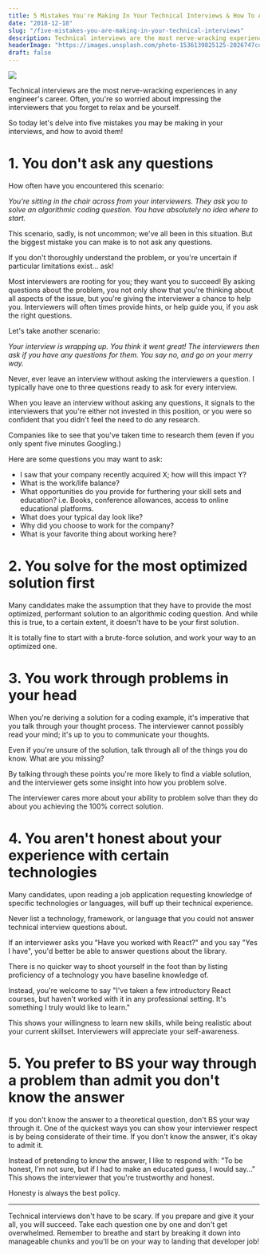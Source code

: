 ```yaml
---
title: 5 Mistakes You're Making In Your Technical Interviews & How To Avoid Them
date: "2018-12-18"
slug: "/five-mistakes-you-are-making-in-your-technical-interviews"
description: Technical interviews are the most nerve-wracking experiences in any engineer's career. Often, you're so worried about impressing the interviewers that you forget to relax and be yourself.
headerImage: "https://images.unsplash.com/photo-1536139825125-2026747cd156?ixlib=rb-1.2.1&ixid=eyJhcHBfaWQiOjEyMDd9&auto=format&fit=crop&w=800&q=60"
draft: false
---
```


<img src="https://images.unsplash.com/photo-1536139825125-2026747cd156?ixlib=rb-1.2.1&ixid=eyJhcHBfaWQiOjEyMDd9&auto=format&fit=crop&w=800&q=60" class="blogTemplate__headerImage" />

Technical interviews are the most nerve-wracking experiences in any engineer's career. Often, you're so worried about impressing the interviewers that you forget to relax and be yourself.

So today let's delve into five mistakes you may be making in your interviews, and how to avoid them!

# 1. You don't ask any questions

How often have you encountered this scenario:

_You're sitting in the chair across from your interviewers. They ask you to solve an algorithmic coding question. You have absolutely no idea where to start._

This scenario, sadly, is not uncommon; we've all been in this situation. But the biggest mistake you can make is to not ask any questions.

If you don't thoroughly understand the problem, or you're uncertain if particular limitations exist... ask!

Most interviewers are rooting for you; they want you to succeed! By asking questions about the problem, you not only show that you're thinking about all aspects of the issue, but you're giving the interviewer a chance to help you. Interviewers will often times provide hints, or help guide you, if you ask the right questions.

Let's take another scenario:

_Your interview is wrapping up. You think it went great! The interviewers then ask if you have any questions for them. You say no, and go on your merry way._

Never, ever leave an interview without asking the interviewers a question. I typically have one to three questions ready to ask for every interview.

When you leave an interview without asking any questions, it signals to the interviewers that you're either not invested in this position, or you were so confident that you didn't feel the need to do any research.

Companies like to see that you've taken time to research them (even if you only spent five minutes Googling.)

Here are some questions you may want to ask:

- I saw that your company recently acquired X; how will this impact Y?
- What is the work/life balance?
- What opportunities do you provide for furthering your skill sets and education? i.e. Books, conference allowances, access to online educational platforms.
- What does your typical day look like?
- Why did you choose to work for the company?
- What is your favorite thing about working here?

# 2. You solve for the most optimized solution first

Many candidates make the assumption that they have to provide the most optimized, performant solution to an algorithmic coding question. And while this is true, to a certain extent, it doesn't have to be your first solution.

It is totally fine to start with a brute-force solution, and work your way to an optimized one.

# 3. You work through problems in your head

When you're deriving a solution for a coding example, it's imperative that you talk through your thought process. The interviewer cannot possibly read your mind; it's up to you to communicate your thoughts.

Even if you're unsure of the solution, talk through all of the things you do know. What are you missing?

By talking through these points you're more likely to find a viable solution, and the interviewer gets some insight into how you problem solve.

The interviewer cares more about your ability to problem solve than they do about you achieving the 100% correct solution.

# 4. You aren't honest about your experience with certain technologies

Many candidates, upon reading a job application requesting knowledge of specific technologies or languages, will buff up their technical experience.

Never list a technology, framework, or language that you could not answer technical interview questions about.

If an interviewer asks you "Have you worked with React?" and you say "Yes I have", you'd better be able to answer questions about the library.

There is no quicker way to shoot yourself in the foot than by listing proficiency of a technology you have baseline knowledge of.

Instead, you're welcome to say "I've taken a few introductory React courses, but haven't worked with it in any professional setting. It's something I truly would like to learn."

This shows your willingness to learn new skills, while being realistic about your current skillset. Interviewers will appreciate your self-awareness.

# 5. You prefer to BS your way through a problem than admit you don't know the answer

If you don't know the answer to a theoretical question, don't BS your way through it. One of the quickest ways you can show your interviewer respect is by being considerate of their time. If you don't know the answer, it's okay to admit it.

Instead of pretending to know the answer, I like to respond with: "To be honest, I'm not sure, but if I had to make an educated guess, I would say..." This shows the interviewer that you're trustworthy and honest.

Honesty is always the best policy.

---

Technical interviews don't have to be scary. If you prepare and give it your all, you will succeed. Take each question one by one and don't get overwhelmed. Remember to breathe and start by breaking it down into manageable chunks and you'll be on your way to landing that developer job!
